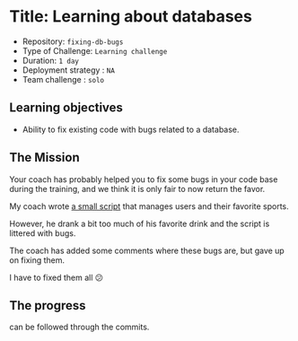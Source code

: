 # Title: Learning about databases

- Repository: `fixing-db-bugs`
- Type of Challenge: `Learning challenge`
- Duration: `1 day`
- Deployment strategy : `NA`
- Team challenge : `solo`

## Learning objectives
- Ability to fix existing code with bugs related to a database.

## The Mission
Your coach has probably helped you to fix some bugs in your code base during the training, and we think it is only fair to now return the favor.

My coach wrote [a small script](resources/index.php) that manages users and their favorite sports.

However, he drank a bit too much of his favorite drink and the script is littered with bugs.

The coach has added some comments where these bugs are, but gave up on fixing them.

I have to fixed them all :confused: 

## The progress

can be followed through the commits.

